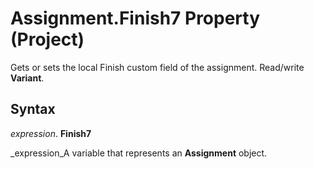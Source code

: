 
# Assignment.Finish7 Property (Project)

Gets or sets the local Finish custom field of the assignment. Read/write  **Variant**.


## Syntax

 _expression_. **Finish7**

 _expression_A variable that represents an  **Assignment** object.

